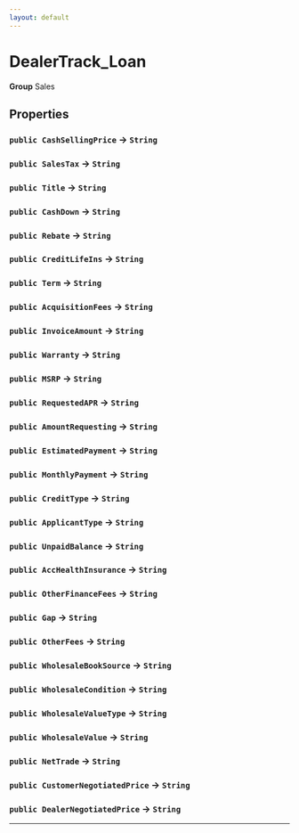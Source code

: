 ```yaml
---
layout: default
---
```

# DealerTrack_Loan



**Group** Sales

## Properties

### `public CashSellingPrice` → `String`


### `public SalesTax` → `String`


### `public Title` → `String`


### `public CashDown` → `String`


### `public Rebate` → `String`


### `public CreditLifeIns` → `String`


### `public Term` → `String`


### `public AcquisitionFees` → `String`


### `public InvoiceAmount` → `String`


### `public Warranty` → `String`


### `public MSRP` → `String`


### `public RequestedAPR` → `String`


### `public AmountRequesting` → `String`


### `public EstimatedPayment` → `String`


### `public MonthlyPayment` → `String`


### `public CreditType` → `String`


### `public ApplicantType` → `String`


### `public UnpaidBalance` → `String`


### `public AccHealthInsurance` → `String`


### `public OtherFinanceFees` → `String`


### `public Gap` → `String`


### `public OtherFees` → `String`


### `public WholesaleBookSource` → `String`


### `public WholesaleCondition` → `String`


### `public WholesaleValueType` → `String`


### `public WholesaleValue` → `String`


### `public NetTrade` → `String`


### `public CustomerNegotiatedPrice` → `String`


### `public DealerNegotiatedPrice` → `String`


---
